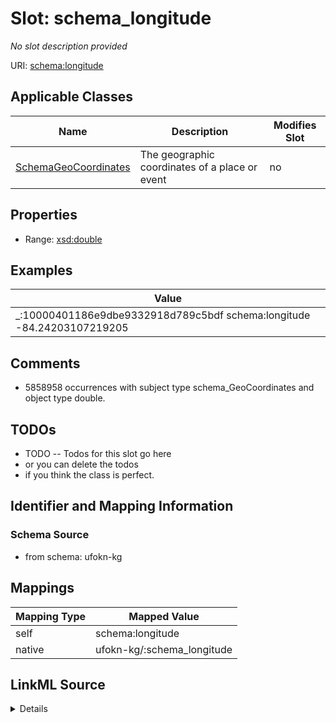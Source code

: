 

# Slot: schema_longitude


_No slot description provided_





URI: [schema:longitude](https://schema.org/longitude)



<!-- no inheritance hierarchy -->





## Applicable Classes

| Name | Description | Modifies Slot |
| --- | --- | --- |
| [SchemaGeoCoordinates](../classes/SchemaGeoCoordinates.md) | The geographic coordinates of a place or event |  no  |







## Properties

* Range: [xsd:double](xsd:double)






## Examples

| Value |
| --- |
| _:10000401186e9dbe9332918d789c5bdf schema:longitude -84.24203107219205 |

## Comments

* 5858958 occurrences with subject type schema_GeoCoordinates and object type double.

## TODOs

* TODO -- Todos for this slot go here
* or you can delete the todos
* if you think the class is perfect.

## Identifier and Mapping Information







### Schema Source


* from schema: ufokn-kg




## Mappings

| Mapping Type | Mapped Value |
| ---  | ---  |
| self | schema:longitude |
| native | ufokn-kg/:schema_longitude |




## LinkML Source

<details>
```yaml
name: schema_longitude
description: No slot description provided
todos:
- TODO -- Todos for this slot go here
- or you can delete the todos
- if you think the class is perfect.
comments:
- 5858958 occurrences with subject type schema_GeoCoordinates and object type double.
examples:
- value: _:10000401186e9dbe9332918d789c5bdf schema:longitude -84.24203107219205
from_schema: ufokn-kg
rank: 1000
slot_uri: schema:longitude
alias: schema_longitude
domain_of:
- schema_GeoCoordinates
range: double

```
</details>